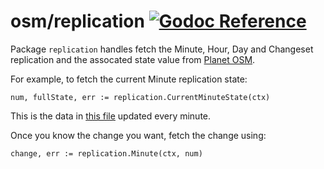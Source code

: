 osm/replication [![Godoc Reference](https://godoc.org/github.com/paulmach/osm/replication?status.png)](https://godoc.org/github.com/paulmach/osm/replication)
===============

Package `replication` handles fetch the Minute, Hour, Day and Changeset replication
and the assocated state value from [Planet OSM](http://planet.osm.org).

For example, to fetch the current Minute replication state:

	num, fullState, err := replication.CurrentMinuteState(ctx)

This is the data in [this file](http://planet.osm.org/replication/minute/state.txt)
updated every minute.

Once you know the change you want, fetch the change using:

	change, err := replication.Minute(ctx, num)
